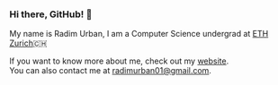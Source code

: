 ### Hi there, GitHub! 👋
My name is Radim Urban, I am a Computer Science undergrad at [ETH Zurich](https://www.ethz.ch)🇨🇭

If you want to know more about me, check out my [website](https://www.radimurban.com). \
You can also contact me at [radimurban01@gmail.com](mailto:radimurban01@gmail.com).
